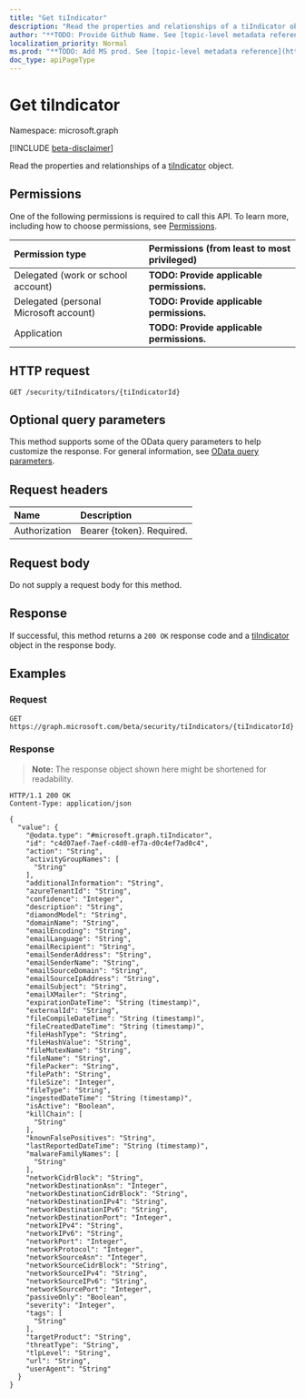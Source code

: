 ```yaml
---
title: "Get tiIndicator"
description: "Read the properties and relationships of a tiIndicator object."
author: "**TODO: Provide Github Name. See [topic-level metadata reference](https://msgo.azurewebsites.net/add/document/guidelines/metadata.html#topic-level-metadata)**"
localization_priority: Normal
ms.prod: "**TODO: Add MS prod. See [topic-level metadata reference](https://msgo.azurewebsites.net/add/document/guidelines/metadata.html#topic-level-metadata)**"
doc_type: apiPageType
---
```


# Get tiIndicator
Namespace: microsoft.graph

[!INCLUDE [beta-disclaimer](../../includes/beta-disclaimer.md)]

Read the properties and relationships of a [tiIndicator](../resources/tiindicator.md) object.

## Permissions
One of the following permissions is required to call this API. To learn more, including how to choose permissions, see [Permissions](/graph/permissions-reference).

|Permission type|Permissions (from least to most privileged)|
|:---|:---|
|Delegated (work or school account)|**TODO: Provide applicable permissions.**|
|Delegated (personal Microsoft account)|**TODO: Provide applicable permissions.**|
|Application|**TODO: Provide applicable permissions.**|

## HTTP request

<!-- {
  "blockType": "ignored"
}
-->
``` http
GET /security/tiIndicators/{tiIndicatorId}
```

## Optional query parameters
This method supports some of the OData query parameters to help customize the response. For general information, see [OData query parameters](/graph/query-parameters).

## Request headers
|Name|Description|
|:---|:---|
|Authorization|Bearer {token}. Required.|

## Request body
Do not supply a request body for this method.

## Response

If successful, this method returns a `200 OK` response code and a [tiIndicator](../resources/tiindicator.md) object in the response body.

## Examples

### Request
<!-- {
  "blockType": "request",
  "name": "get_tiindicator"
}
-->
``` http
GET https://graph.microsoft.com/beta/security/tiIndicators/{tiIndicatorId}
```


### Response
>**Note:** The response object shown here might be shortened for readability.
<!-- {
  "blockType": "response",
  "truncated": true,
  "@odata.type": "microsoft.graph.tiIndicator"
}
-->
``` http
HTTP/1.1 200 OK
Content-Type: application/json

{
  "value": {
    "@odata.type": "#microsoft.graph.tiIndicator",
    "id": "c4d07aef-7aef-c4d0-ef7a-d0c4ef7ad0c4",
    "action": "String",
    "activityGroupNames": [
      "String"
    ],
    "additionalInformation": "String",
    "azureTenantId": "String",
    "confidence": "Integer",
    "description": "String",
    "diamondModel": "String",
    "domainName": "String",
    "emailEncoding": "String",
    "emailLanguage": "String",
    "emailRecipient": "String",
    "emailSenderAddress": "String",
    "emailSenderName": "String",
    "emailSourceDomain": "String",
    "emailSourceIpAddress": "String",
    "emailSubject": "String",
    "emailXMailer": "String",
    "expirationDateTime": "String (timestamp)",
    "externalId": "String",
    "fileCompileDateTime": "String (timestamp)",
    "fileCreatedDateTime": "String (timestamp)",
    "fileHashType": "String",
    "fileHashValue": "String",
    "fileMutexName": "String",
    "fileName": "String",
    "filePacker": "String",
    "filePath": "String",
    "fileSize": "Integer",
    "fileType": "String",
    "ingestedDateTime": "String (timestamp)",
    "isActive": "Boolean",
    "killChain": [
      "String"
    ],
    "knownFalsePositives": "String",
    "lastReportedDateTime": "String (timestamp)",
    "malwareFamilyNames": [
      "String"
    ],
    "networkCidrBlock": "String",
    "networkDestinationAsn": "Integer",
    "networkDestinationCidrBlock": "String",
    "networkDestinationIPv4": "String",
    "networkDestinationIPv6": "String",
    "networkDestinationPort": "Integer",
    "networkIPv4": "String",
    "networkIPv6": "String",
    "networkPort": "Integer",
    "networkProtocol": "Integer",
    "networkSourceAsn": "Integer",
    "networkSourceCidrBlock": "String",
    "networkSourceIPv4": "String",
    "networkSourceIPv6": "String",
    "networkSourcePort": "Integer",
    "passiveOnly": "Boolean",
    "severity": "Integer",
    "tags": [
      "String"
    ],
    "targetProduct": "String",
    "threatType": "String",
    "tlpLevel": "String",
    "url": "String",
    "userAgent": "String"
  }
}
```

